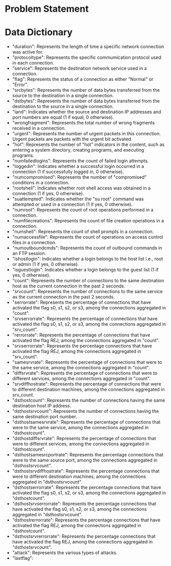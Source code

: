 # Problem Statement


# Data Dictionary
- "duration": Represents the length of time a specific network connection was active for.
- "protocoltype": Represents the specific commumication protocol used in each connection.
- "service": Represents the destination network service used in a connection.
- "flag": Represents the status of a connection as either "Normal" or "Error".
- "srcbytes": Represents the number of data bytes transferred from the source to the destination in a single connection.
- "dstbytes": Represents the number of data bytes transferred from the destination to the source in a single connection.
- "land": Indicates whether the source and destination IP addresses and port numbers are equal (1 if equal, 0 otherwise).
- "wrongfragment": Represents the total number of wrong fragments received in a connection.
- "urgent": Represents the number of urgent packets in this connection. Urgent packets are packets with the urgent bit activated.
- "hot": Represents the number of "hot" indicators in the content, such as entering a system directory, creating programs, and executing programs.
- "numfailedlogins": Represents the count of failed login attempts.
- "loggedin": Indicates whether a successful login occurred in a connection (1 if successfully logged in, 0 otherwise).
- "numcompromised": Represents the number of "compromised" conditions in a connection.
- "rootshell": Indicates whether root shell access was obtained in a connection (1 if yes, 0 otherwise).
- "suattempted": Indicates whether the "su root" command was attempted or used in a connection (1 if yes, 0 otherwise).
- "numroot": Represents the count of root operations performed in a connection.
- "numfilecreations": Represents the count of file creation operations in a connection.
- "numshell": Represents the count of shell prompts in a connection.
- "numaccessfile": Represents the count of operations on access control files in a connection.
- "numoutboundcmds": Represents the count of outbound commands in an FTP session.
- "ishostlogin": Indicates whether a login belongs to the host list i.e., root or admin (1 if yes, 0 otherwise).
- "isguestlogin": Indicates whether a login belongs to the guest list (1 if yes, 0 otherwise).
- "count": Represents the number of connections to the same destination host as the current connection in the past 2 seconds.
- "srvcount": Represents the number of connections to the same service as the current connection in the past 2 seconds.
- "serrorrate": Represents the percentage of connections that have activated the flag s0, s1, s2, or s3, among the connections aggregated in "count".
- "srvserrorrate": Represents the percentage of connections that have activated the flag s0, s1, s2, or s3, among the connections aggregated in "srv_count".
- "rerrorrate": Represents the percentage of connections that have activated the flag REJ, among the connections aggregated in "count".
- "srvserrorrate": Represents the percentage connections that have activated the flag REJ, among the connections aggregated in "srv_count".
- "samesrvrate": Represents the percentage of connections that were to the same service, among the connections aggregated in "count".
- "diffsrvrate": Represents the percentage of connections that were to different services, among the connections aggregated in "count".
- "srvdiffhostrate": Represents the percentage of connections that were to different destination machines, among the connections aggregated in srv_count.
- "dsthostcount": Represents the number of connections having the same destination host IP address.
- "dsthostsrvcount": Represents the number of connections having the same destination port number.
- "dsthostsamesrvrate": Represents the percentage of connections that were to the same service, among the connections aggregated in "dsthostcount".
- "dsthostdiffsrvrate": Represents the percentage of connections that were to different services, among the connections aggregated in "dsthostcount".
- "dsthostsamesrcportrate": Represents the percentage connections that were to the same source port, among the connections aggregated in "dsthostsrvcount".
- "dsthostsrvdiffhostrate": Represents the percentage connections that were to different destination machines, among the connections aggregated in "dsthostsrvcount".
- "dsthostserrorrate": Represents the percentage connections that have activated the flag s0, s1, s2, or s3, among the connections aggregated in "dsthostcount".
- "dsthostsrvserrorrate": Represents the percentage connections that have activated the flag s0, s1, s2, or s3, among the connections aggregated in "dsthostsrvcount".
- "dsthostrerrorrate": Represents the percentage connections that have activated the flag REJ, among the connections aggregated in "dsthostcount".
- "dsthostsrvrerrorrate": Represents the percentage connections that have activated the flag REJ, among the connections aggregated in "dsthostsrvcount".
- "attack": Represents the various types of attacks.
- "lastflag": 